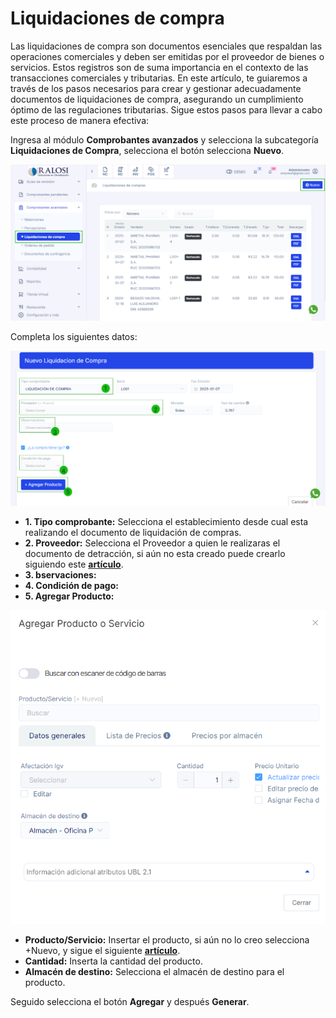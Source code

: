 # Liquidaciones de compra

Las liquidaciones de compra son documentos esenciales que respaldan las operaciones comerciales y deben ser emitidas por el proveedor de bienes o servicios. Estos registros son de suma importancia en el contexto de las transacciones comerciales y tributarias. En este artículo, te guiaremos a través de los pasos necesarios para crear y gestionar adecuadamente documentos de liquidaciones de compra, asegurando un cumplimiento óptimo de las regulaciones tributarias. Sigue estos pasos para llevar a cabo este proceso de manera efectiva:

Ingresa al módulo **Comprobantes avanzados** y selecciona la subcategoría **Liquidaciones de Compra**, selecciona el botón selecciona **Nuevo**.

![Alt text](img/liquidacipon1.jpg)

Completa los siguientes datos:

![Alt text](img/liquidacipon2.jpg)

- **1. Tipo comprobante:** Selecciona el establecimiento desde cual esta realizando el documento de liquidación de compras.
- **2. Proveedor:** Selecciona el Proveedor a quien le realizaras el documento de detracción, si aún no esta creado puede crearlo siguiendo este **[artículo](https://fastura.github.io/documentacion/compras/Proveedores-creaci%C3%B3n-individual)**.
- **3. bservaciones:**
- **4. Condición de pago:**
- **5. Agregar Producto:**

![Alt text](img/liquidacipon3.png)

- **Producto/Servicio:** Insertar el producto, si aún no lo creo selecciona +Nuevo, y sigue el siguiente **[artículo](https://fastura.github.io/documentacion/productos-servicios/Productos-Creacion-basica)**.
- **Cantidad:** Inserta la cantidad del producto.
- **Almacén de destino:** Selecciona el almacén de destino para el producto.

Seguido selecciona el botón **Agregar** y después **Generar**.
